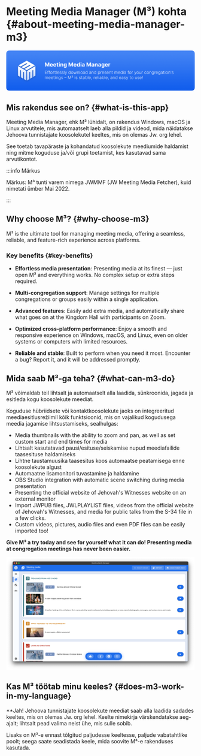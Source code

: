 # Meeting Media Manager (M³) kohta {#about-meeting-media-manager-m3}

![M³ banner](./../assets/m3-banner.png)

## Mis rakendus see on? {#what-is-this-app}

Meeting Media Manager, ehk M³ lühidalt, on rakendus Windows, macOS ja Linux arvutitele, mis automaatselt laeb alla pildid ja videod, mida näidatakse Jehoova tunnistajate koosolekutel keeltes, mis on olemas Jw. org lehel.

See toetab tavapäraste ja kohandatud koosolekute meediumide haldamist ning mitme koguduse ja/või grupi toetamist, kes kasutavad sama arvutikontot.

:::info Märkus

Märkus: M³ tunti varem nimega JWMMF (JW Meeting Media Fetcher), kuid nimetati ümber Mai 2022.

:::

## Why choose M³? {#why-choose-m3}

M³ is the ultimate tool for managing meeting media, offering a seamless, reliable, and feature-rich experience across platforms.

### Key benefits {#key-benefits}

- **Effortless media presentation**: Presenting media at its finest — just open M³ and everything works. No complex setup or extra steps required.

- **Multi-congregation support**: Manage settings for multiple congregations or groups easily within a single application.

- **Advanced features**: Easily add extra media, and automatically share what goes on at the Kingdom Hall with participants on Zoom.

- **Optimized cross-platform performance**: Enjoy a smooth and responsive experience on Windows, macOS, and Linux, even on older systems or computers with limited resources.

- **Reliable and stable**: Built to perform when you need it most. Encounter a bug? Report it, and it will be addressed promptly.

## Mida saab M³-ga teha? {#what-can-m3-do}

M³ võimaldab teil lihtsalt ja automaatselt alla laadida, sünkroonida, jagada ja esitleda kogu koosolekute meediat.

Koguduse hübriidsete või kontaktkoosolekute jaoks on integreeritud meediaesitlusrežiimil kõik funktsioonid, mis on vajalikud kogudusega meedia jagamise lihtsustamiseks, sealhulgas:

- Media thumbnails with the ability to zoom and pan, as well as set custom start and end times for media
- Lihtsalt kasutatavad pausi/esituse/seiskamise nupud meediafailide taasesituse haldamiseks
- Lihtne taustamuusika taasesitus koos automaatse peatamisega enne koosolekute algust
- Automaatne lisamonitori tuvastamine ja haldamine
- OBS Studio integration with automatic scene switching during media presentation
- Presenting the official website of Jehovah's Witnesses website on an external monitor
- Import JWPUB files, JWLPLAYLIST files, videos from the official website of Jehovah's Witnesses, and media for public talks from the S-34 file in a few clicks.
- Custom videos, pictures, audio files and even PDF files can be easily imported too!

**Give M³ a try today and see for yourself what it can do! Presenting media at congregation meetings has never been easier.**

![M³ preview](./../assets/m3-preview.png)

## Kas M³ töötab minu keeles? {#does-m3-work-in-my-language}

\*\*Jah! Jehoova tunnistajate koosolekute meediat saab alla laadida sadades keeltes, mis on olemas Jw. org lehel. Keelte nimekirja värskendatakse aeg-ajalt; lihtsalt pead valima neist ühe, mis sulle sobib.

Lisaks on M³-e ennast tõlgitud paljudesse keeltesse, paljude vabatahtlike poolt; seega saate seadistada keele, mida soovite M³-e rakenduses kasutada.
